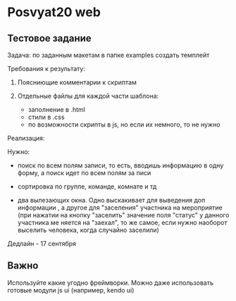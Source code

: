 # Posvyat20 web

Тестовое задание
----------------

Задача: по заданным макетам в папке examples создать темплейт

Требования к результату:

1) Поясниющие комментарии к скриптам

2) Отдельные файлы для каждой части шаблона: 
    
    * заполнение в .html
    * стили в .css
    * по возможности скрипты в js, но если их немного, то не нужно
    
Реализация:
    
   Нужно:
    
   *  поиск по всем полям записи, то есть, вводишь информацию в одну форму, а поиск идет по всем полям за
    писи
    
   * сортировка по группе, команде, комнате и тд
   
   * два вылезающих окна. Одно выскакивает для выведения доп информации , а другое для "заселения"
   участника на мероприятие (при нажатии на кнопку "заселить" значение поля "статус" у данного участника ме
   няется на "заехал", то же самое, если нужно наоборот выселить человека, когда случайно 
   заселили)

Дедлайн - 17 сентября

Важно
-----
Используйте какие угодно фреймворки. Можно даже
использовать готовые модули js ui (например, kendo ui)
